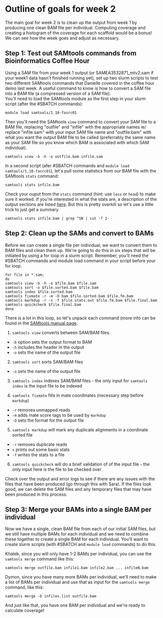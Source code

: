 # Outline of goals for week 2

The main goal for week 2 is to clean up the output from week 1 by producing one clean BAM file per individual. Computing coverage and creating a histogram of the coverage for each scaffold would be a bonus! We can see how the week goes and adjust as necessary. 

## Step 1: Test out SAMtools commands from Bioinformatics Coffee Hour 

Using a SAM file from your week 1 output (or SAMEA3532871_mtv2.sam if your week1 data hasn't finished running yet), set up two slurm scripts to test two different SAMtools commands that Danielle covered in the coffee hour demo last week. A useful command to know is how to convert a SAM file into a BAM file (a compressed version of a SAM file).  
You'll need to load the SAMtools module as the first step in your slurm script (after the #SBATCH commands): 

`module load samtools/1.10-fasrc01`

Then you'll need the SAMtools `view` command to convert your SAM file to a BAM file, replacing "outfile" and "infile" with the appropriate names ie/ replace "infile.sam" with your input SAM file name and "outfile.bam" with what you want the output BAM file to be called (preferrably the same name as your SAM file so you know which BAM is associated with which SAM individual). 

`samtools view -b -h -o outfile.bam infile.sam`

In a second script (afer #SBATCH commands and `module load samtools/1.10-fasrc01`), let's pull some statistics from our BAM file with the SAMtools `stats` command: 

`samtools stats infile.bam`

Check your ouput from the `stats` command (hint: use `less` or `head`) to make sure it worked. If you're interested in what the stats are, a description of the output sections are listed [here](http://www.htslib.org/doc/samtools-stats.html). But this is pretty overkill so let's use a little trick to just get a summary.  

`samtools stats infile.bam | grep ^SN | cut -f 2-`  

## Step 2: Clean up the SAMs and convert to BAMs

Before we can create a single file per individual, we want to convert them to BAM files and clean them up. We're going to do this in six steps that will be initiated by using a for loop in a slurm script. Remember, you'll need the #SBATCH commands and module load command in your script before your for loop. 

`for file in *.sam;`  
`do`  
  `samtools view -b -h -o $file.bam $file.sam`  
  `samtools sort -o $file.sorted.bam $file.bam`  
  `samtools index $file.sorted.bam`  
  `samtools fixmate -r -m -O bam $file.sorted.bam $file.fm.bam`  
  `samtools markdup -r -s -f $file.stats.out $file.fm.bam $file.final.bam`  
  `samtools quickcheck $file.final.bam`  
`done`  

There is a lot in this loop, so let's unpack each command (more info can be found in the [SAMtools manual page](http://www.htslib.org/doc/samtools.html).

1. `samtools view` converts between SAM/BAM files.
- `-b` option sets the output format to BAM
- `-h` includes the header in the output
- `-o` sets the name of the output file

2. `samtools sort` sorts SAM/BAM files
- `-o` sets the name of the output file

3. `samtools index` indexes SAM/BAM files - the only input for `samtools index` is the input file to be indexed

4. `samtools fixmate` fills in mate coordinates (necessary step before `markdup`) 
- `-r` removes unmapped reads
- `-m` adds mate score tags to be used by `markdup` 
- `-O` sets the format for the output file

5. `samtools markdup` will mark any duplicate alignments in a coordinate sorted file
- `-r` removes duplicate reads
- `s` prints out some basic stats 
- `-f` writes the stats to a file  

6. `samtools quickcheck` will do a brief validation of of the input file - the only input here is the file to be checked over  

Check over the output and error logs to see if there are any issues with the files that have been produced (go through this with Sara). If the files look good, we can delete the SAM files and any temporary files that may have been produced in this process. 

## Step 3: Merge your BAMs into a single BAM per individual

Now we have a single, clean BAM file from each of our initial SAM files, but we still have multiple BAMs for each individual and we need to combine these together to create a single BAM for each individual. You'll want to create slurm scripts (with #SBATCH and `module load` commands) to do this.  

Khaleb, since you will only have 1-2 BAMs per individual, you can use the `samtools merge` command like this:  

`samtools merge outfile.bam infile1.bam infile2.bam ... infileN.bam`  

Dymon, since you have many more BAMs per individual, we'll need to make a list of BAMs per individual and use that as input for the `samtools merge` command, like this: 

`samtools merge -b infiles.list outfile.bam`  

And just like that, you have one BAM per individual and we're ready to calculate coverage! 
